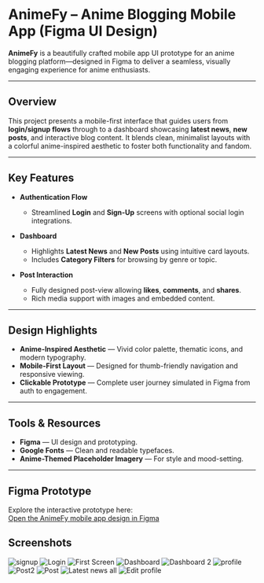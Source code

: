 # AnimeFy – Anime Blogging Mobile App (Figma UI Design)

**AnimeFy** is a beautifully crafted mobile app UI prototype for an anime blogging platform—designed in Figma to deliver a seamless, visually engaging experience for anime enthusiasts.

---

##  Overview
This project presents a mobile-first interface that guides users from **login/signup flows** through to a dashboard showcasing **latest news**, **new posts**, and interactive blog content. It blends clean, minimalist layouts with a colorful anime-inspired aesthetic to foster both functionality and fandom.

---

##  Key Features

- **Authentication Flow**  
  - Streamlined **Login** and **Sign-Up** screens with optional social login integrations.

- **Dashboard**  
  - Highlights **Latest News** and **New Posts** using intuitive card layouts.  
  - Includes **Category Filters** for browsing by genre or topic.

- **Post Interaction**  
  - Fully designed post-view allowing **likes**, **comments**, and **shares**.
  - Rich media support with images and embedded content.

---

##  Design Highlights

- **Anime-Inspired Aesthetic** — Vivid color palette, thematic icons, and modern typography.  
- **Mobile-First Layout** — Designed for thumb-friendly navigation and responsive viewing.  
- **Clickable Prototype** — Complete user journey simulated in Figma from auth to engagement.

---

##  Tools & Resources

- **Figma** — UI design and prototyping.  
- **Google Fonts** — Clean and readable typefaces.  
- **Anime-Themed Placeholder Imagery** — For style and mood-setting.

---

##  Figma Prototype
Explore the interactive prototype here:  
[Open the AnimeFy mobile app design in Figma](https://www.figma.com/design/zzNonfBceio3ppraV23Jsw/AnimeFy-App?node-id=37-958)

##  Screenshots

![signup](https://github.com/user-attachments/assets/811e00b5-b039-470b-b7fe-4e9e0bb6faa8)
![Login](https://github.com/user-attachments/assets/48bc2649-0e6e-490d-b21c-4fe9221dfe5b)
![First Screen](https://github.com/user-attachments/assets/f3bd0c40-c9a7-488e-a421-d0f971c8057f)
![Dashboard](https://github.com/user-attachments/assets/07e152a6-8daf-4e6f-aae9-7e0f81c47f17)
![Dashboard 2](https://github.com/user-attachments/assets/8fd59632-e9a7-45c2-a867-5c409e744ff2)
![profile](https://github.com/user-attachments/assets/73de40aa-5cbe-4fac-b453-79d230533108)
![Post2](https://github.com/user-attachments/assets/a2b537d8-21c2-4721-9b8d-4befefcaf479)
![Post](https://github.com/user-attachments/assets/3c52166f-bc44-4599-a004-67d9bc847c8f)
![Latest news all](https://github.com/user-attachments/assets/4dd666ea-d8f4-4fed-ab1e-4f8efdb2fb10)
![Edit profile](https://github.com/user-attachments/assets/c7afe4a6-28b2-4790-ac06-1a5cfb403d80)
